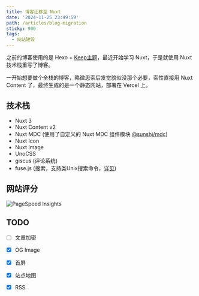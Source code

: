 ```yaml
---
title: 博客迁移至 Nuxt
date: '2024-11-25 23:49:59'
path: /articles/blog-migration
sticky: 900
tags: 
  - 网站建设
---
```


之前的博客使用的是 Hexo + [Keep主题](https://github.com/theme-keep)，最近开始学习 Nuxt，于是就使用 Nuxt 技术栈重写了博客。
<!--more-->
一开始想要做个全栈的博客，略微思索后发觉貌似没那个必要，索性直接用 Nuxt Content 了，最终生成的是一个静态网站，部署在 Vercel 上。

## 技术栈

- Nuxt 3
- Nuxt Content v2
- Nuxt MDC  (使用了自定义的 Nuxt MDC 组件模块 [@sunshj/mdc](https://github.com/sunshj/mdc))
- Nuxt Icon
- Nuxt Image
- UnoCSS 
- giscus (评论系统)
- fuse.js (搜索，支持类Unix搜索命令，[详见](https://www.fusejs.io/examples.html#extended-search))


## 网站评分
![PageSpeed Insights](https://cdn.jsdelivr.net/gh/sunshj/Staticfile/img/20241126001433.png)

## TODO

- [ ] 文章加密
- [x] OG Image
- [x] 首屏
- [x] 站点地图
- [x] RSS

 